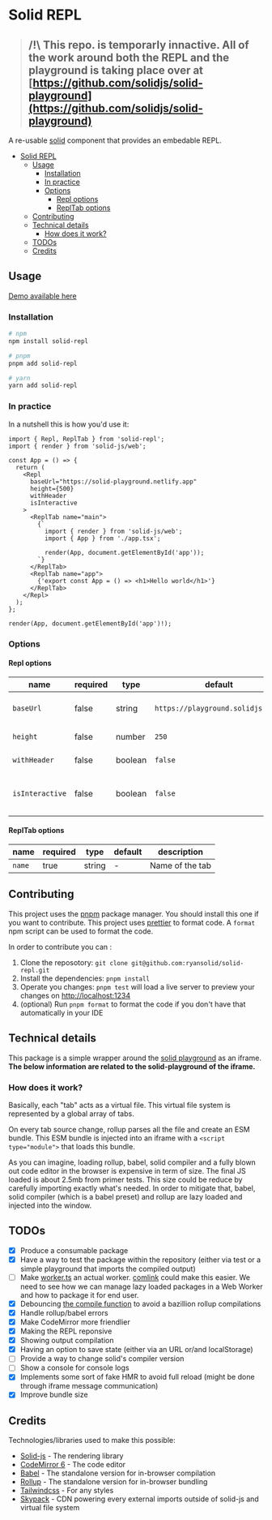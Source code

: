 

# Solid REPL

> ## /!\ This repo. is temporarly innactive. All of the work around both the REPL and the playground is taking place over at [https://github.com/solidjs/solid-playground](https://github.com/solidjs/solid-playground)

A re-usable [solid](https://github.com/ryansolid/solid) component that provides an embedable REPL.

- [Solid REPL](#solid-repl)
  - [Usage](#usage)
    - [Installation](#installation)
    - [In practice](#in-practice)
    - [Options](#options)
      - [Repl options](#repl-options)
      - [ReplTab options](#repltab-options)
  - [Contributing](#contributing)
  - [Technical details](#technical-details)
    - [How does it work?](#how-does-it-work)
  - [TODOs](#todos)
  - [Credits](#credits)

## Usage

[Demo available here](https://codesandbox.io/s/solid-repl-example-xr6de?file=/src/index.tsx)

### Installation

```bash
# npm
npm install solid-repl

# pnpm
pnpm add solid-repl

# yarn
yarn add solid-repl
```

### In practice

In a nutshell this is how you'd use it:

```tsx
import { Repl, ReplTab } from 'solid-repl';
import { render } from 'solid-js/web';

const App = () => {
  return (
    <Repl
      baseUrl="https://solid-playground.netlify.app"
      height={500}
      withHeader
      isInteractive
    >
      <ReplTab name="main">
        {`
          import { render } from 'solid-js/web';
          import { App } from './app.tsx';
          
          render(App, document.getElementById('app'));
        `}
      </ReplTab>
      <ReplTab name="app">
        {'export const App = () => <h1>Hello world</h1>'}
      </ReplTab>
    </Repl>
  );
};

render(App, document.getElementById('app')!);
```

### Options

#### Repl options

| name            | required | type    | default                           | description                       | 
| --------------- | -------- | ------- | --------------------------------- | --------------------------------- | 
| `baseUrl`       | false    | string  | `https://playground.solidjs.com/` | The source of the iframe          | 
| `height`        | false    | number  | `250`                             | The height in pixel               | 
| `withHeader`    | false    | boolean | `false`                           | Whether to show or not            | 
| `isInteractive` | false    | boolean | `false`                           | Whether it's interactive or not   | 

#### ReplTab options

| name   | required | type   | default | description     | 
| ------ | -------- | ------ | ------- | --------------- | 
| `name` | true     | string | -       | Name of the tab | 

## Contributing

This project uses the [pnpm](https://pnpm.js.org/) package manager. You should install this one if you want to contribute.
This project uses [prettier](https://prettier.io/) to format code. A `format` npm script can be used to format the code.

In order to contribute you can :

1. Clone the reposotory: `git clone git@github.com:ryansolid/solid-repl.git`
2. Install the dependencies: `pnpm install`
3. Operate you changes: `pnpm test` will load a live server to preview your changes on [http://localhost:1234](http://localhost:1234)
4. (optional) Run `pnpm format` to format the code if you don't have that automatically in your IDE

## Technical details

This package is a simple wrapper around the [solid playground](https://github.com/ryansolid/solid-playground) as an iframe.
**The below information are related to the solid-playground of the iframe.**

### How does it work?

Basically, each "tab" acts as a virtual file. This virtual file system is represented by a global array of tabs.

On every tab source change, rollup parses all the file and create an ESM bundle. This ESM bundle is injected into an iframe with a `<script type="module">` that loads this bundle.

As you can imagine, loading rollup, babel, solid compiler and a fully blown out code editor in the browser is expensive in term of size. The final JS loaded is about 2.5mb from primer tests. This size could be reduce by carefully importing exactly what's needed.
In order to mitigate that, babel, solid compiler (which is a babel preset) and rollup are lazy loaded and injected into the window.

## TODOs

- [x] Produce a consumable package
- [x] Have a way to test the package within the repository (either via test or a simple playground that imports the compiled output)
- [ ] Make [worker.ts](./src/worker.ts) an actual worker. [comlink](https://github.com/GoogleChromeLabs/comlink) could make this easier. We need to see how we can manage lazy loaded packages in a Web Worker and how to package it for end user.
- [x] Debouncing [the compile function](./src/solid-repl.tsx#L34) to avoid a bazillion rollup compilations
- [x] Handle rollup/babel errors
- [x] Make CodeMirror more friendlier
- [x] Making the REPL reponsive
- [x] Showing output compilation
- [x] Having an option to save state (either via an URL or/and localStorage)
- [ ] Provide a way to change solid's compiler version
- [ ] Show a console for console logs
- [x] Implements some sort of fake HMR to avoid full reload (might be done through iframe message communication)
- [x] Improve bundle size

## Credits

Technologies/libraries used to make this possible:

- [Solid-js](https://github.com/ryansolid/solid) - The rendering library
- [CodeMirror 6](https://codemirror.net/6) - The code editor
- [Babel](https://babeljs.io/docs/en/babel-standalone) - The standalone version for in-browser compilation
- [Rollup](https://rollupjs.org/) - The standalone version for in-browser bundling
- [Tailwindcss](https://tailwindcss.com/) - For any styles
- [Skypack](https://www.skypack.dev/) - CDN powering every external imports outside of solid-js and virtual file system
